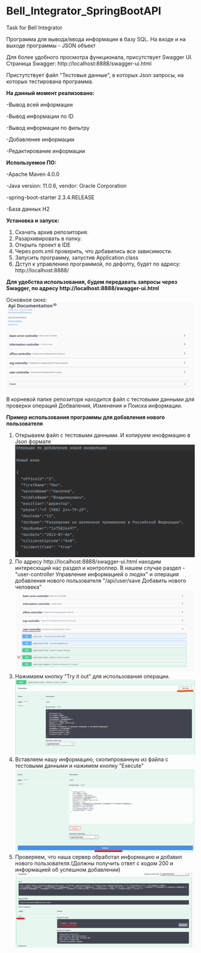 # Bell_Integrator_SpringBootAPI
Task for Bell Integrator


Программа для вывода/ввода информации в базу SQL.
На входе и на выходе программы - JSON объект

Для более удобного просмотра функционала, присутствует Swagger UI. Страница Swagger: http://localhost:8888/swagger-ui.html

Пристутствует файл "Тестовые данные", в которых Json запросы, на которых тестирована программа. 

**На данный момент реализовано:**

-Вывод всей информации

-Вывод информации по ID

-Вывод информации по фильтру

-Добавление информации

-Редактирование информации


**Используемое ПО:**

-Apache Maven 4.0.0

-Java version: 11.0.6, vendor: Oracle Corporation

-spring-boot-starter 2.3.4.RELEASE

-База данных H2

**Установка и запуск:**
1. Скачать архив репозитория. 
2. Разархивировать в папку.
3. Открыть проект в IDE
4. Через pom.xml проверить, что добавились все зависимости. 
5. Запусить программу, запустив Application.class
6. Дступ к управлению программой, по дефолту, будет по адресу: http://localhost:8888/

**Для удобства использования, будем передавать запросы через Swagger, по адресу http://localhost:8888/swagger-ui.html**

Основное окно:
![alt text](screenshots/SwaggerMainPage.png "Основное окно Swagger")
В корневой папке репозиторя находится файл с тестовыми данными для проверки операций Добваления, Изменения и Поиска информации. 

**Пример использования программы для добавления нового пользователя**
1. Открываем файл с тестовыми данными. И копируем инофрмацию в Json формате
![alt text](screenshots/AddNewUser.png "Json для добавления новго Юзера")
2. По адресу http://localhost:8888/swagger-ui.html находим интересющий нас раздел и контроллер. В нашем случае раздел - "user-controller
Управление информацией о людях" и операция добавления нового пользователя "/api/user/save
Добавить нового человека"
![alt text](screenshots/SwaggerAddNewUser.png "Необходимая нам операция доваления")
3. Нажимаем кнопку "Try it out" для использования операции.
![alt text](screenshots/SwaggerAddNewUser1.png "Try it out")
4. Вставляем нашу информацию, скопипрованную из файла с тестовыми данными и нажимем кнопку "Execute"
![alt text](screenshots/SwaggerAddNewUser2.png "Execute")
5. Проверяем, что наша сервер обработал информацию и добавил нового пользователя.(Должны получить ответ с кодом 200 и информацией об успешном добавлении)
![alt text](screenshots/SwaggerAddNewUser3.png "Success")




